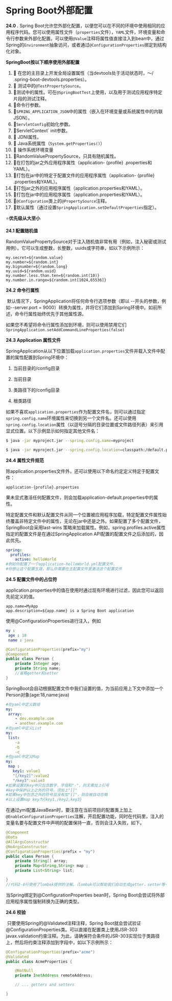 # Spring Boot外部配置

**24.0 .**   Spring Boot允许您外部化配置，以便您可以在不同的环境中使用相同的应用程序代码。您可以使用属性文件（`properties`文件），`YAML`文件，环境变量和命令行参数来外部化配置。可以使用`@Value`注释将属性值直接注入到bean中，通过Spring的`Environment`抽象访问，或者通过`@ConfigurationProperties`绑定到结构化对象。

**SpringBoot按以下顺序使用外部配置**

1. :large_orange_diamond:  在您的主目录上开发全局设置属性（当devtools处于活动状态时，〜/ .spring-boot-devtools.properties）。
2. :large_orange_diamond: 测试中的`@TestPropertySource`。
3. :large_orange_diamond:测试中的属性。可在`@SpringBootTest`上使用，以及用于测试应用程序特定片段的测试注释。
4. :large_orange_diamond:命令行参数。
5. :large_orange_diamond:`SPRING_APPLICATION_JSON`中的属性（嵌入在环境变量或系统属性中的内联JSON）。
6. :large_orange_diamond:`ServletConfig`初始化参数。
7. :large_orange_diamond:ServletContext` init参数。
8. :large_orange_diamond: JDNI属性。
9. :large_orange_diamond: Java系统属性（`System.getProperties()`）
10. :large_orange_diamond: 操作系统环境变量
11. :large_orange_diamond:RandomValuePropertySource，只具有随机属性。
12. :large_orange_diamond:在打包的jar之外应用程序属性（application- {profile} .properties和YAML）。
13. :large_orange_diamond:打包在jar中的特定于配置文件的应用程序属性（application- {profile} .properties和YAML）。
14. :large_orange_diamond:打包jar之外的应用程序属性（application.properties和YAML）。
15. :large_orange_diamond:打包在jar中的应用程序属性（application.properties和YAML）。
16. :large_orange_diamond:`@Configuration`类上的`@PropertySource`注释。
17. :large_orange_diamond:默认属性（通过设置`SpringApplication.setDefaultProperties`指定）。       

:star:**优先级从大至小**

**24.1   配置随机值**   

RandomValuePropertySource对于注入随机值非常有用（例如，注入秘密或测试用例）。它可以生成整数，长整数，uuids或字符串，如以下示例所示：

````properties
my.secret=${random.value}
my.number=${random.int}
my.bignumber=${random.long}
my.uuid=${random.uuid}
my.number.less.than.ten=${random.int(10)}
my.number.in.range=${random.int[1024,65536]}
````

**24.2 命令行属性**

​	默认情况下，SpringApplication将任何命令行选项参数（即以 --开头的参数，例如--server.port = 9000）转换为属性，并将它们添加到Spring环境中。如前所述，命令行属性始终优先于其他属性源。

如果您不希望将命令行属性添加到环境，则可以使用禁用它们`SpringApplication.setAddCommandLineProperties(false)`

**24.3 Application 属性文件**

SpringApplication从以下位置加载`application.properties`文件并载入文件中配置的属性配置到Spring环境中：

1. 当前目录的/config目录

2. 当前目录

3. 类路径下的/config目录

4. 根类路径

 如果不喜欢`application.properties`作为配置文件名，则可以通过指定`spring.config.name`环境属性来切换到另一个文件名。还可以使用`spring.config.location`属性（以逗号分隔的目录位置或文件路径列表）来引用显式位置。以下示例显示如何指定其他文件名：

````bash
$ java -jar myproject.jar --spring.config.name=myproject
````

````bash
$ java -jar myproject.jar --spring.config.location=classpath:/default.properties,classpath:/override.properties
````

**24.4  属性文件规范**

除application.properties文件外，还可以使用以下命名约定定义特定于配置文件：

`application-{profile}.properties`

果未显式激活任何配置文件，则会加载application-default.properties中的属性。

特定配置文件和默认配置文件从同一个位置被应用程序加载，特定配置文件属性始终覆盖非特定文件中的属性，无论在jar中还是之外。如果配置了多个配置文件，SpringBoot会采用last-wins 策略来加载属性。例如，spring.profiles.active属性指定的配置文件是在通过SpringApplication API配置的配置文件之后添加的，因此优先。

````yaml
spring:
  profiles:
    active: helloWorld
#例如你配置了一个application-helloWorld.yml配置文件，
#你想让这个配置生效，那么你需要在主配置文件里激活这个配置文件
````

**24.5 配置文件中的占位符**

application.properties中的值在使用时通过现有环境进行过滤，因此您可以返回先前定义的值。

````properties
app.name=MyApp
app.description=${app.name} is a Spring Boot application
````

使用@ConfigurationProperties进行注入，例如

````yaml
my :
 age : 18
 name : java
````

````java
@ConfigurationProperties(prefix="my")
@Component
public class Person {
	private Integer age;
    private String name;
	//省略getter和setter
}
````

SpringBoot会自动根据配置文件中我们设置的值，为当前应用上下文中添加一个Person对象(age:18,name:java)

````yaml
#在yaml中定义数组
my:
 array:
	- dev.example.com
	- another.example.com
#在yaml中定义List
my:
 list:
 	-a
 	-b
 	-c
#在yaml中定义Map
my:
 map :
   key1: value1
   "[/key2]":value2
   "/key3":value3
#如果设置的key中只包含数字，字母和"-"，则无需加上引号
#key中保护以上之外的符号，须加上"[]"
#如果key中包含之外的符号且没有加"[]"，则会被自动忽略
#以上设置map key为{key1,/key2,key3}
````

在通过yml配置JavaBean时，要注意在当前项目的配置类上加上`@EnableConfigurationProperties`注解，开启配置功能，同时在代码里，注入的变量名要与配置文件中声明的配置保持一直，否则会注入失败，如下。

````java
@Component
@Data
@AllArgsConstructor
@NoArgsConstructor
@ConfigurationProperties(prefix = "my")
public class Person {
    private String[] array;
    private Map<String,String> map ;
    private List<String> list;

}
//代码2-4行使用了lombok提供的注解。（lombok可以帮助我们自动生成getter，setter等一些样板代码）
````

当Spring绑定到@ConfigurationProperties bean时，Spring Boot会尝试将外部应用程序属性强制转换为正确的类型。

**24.6 校验**

​	只要使用Spring的@Validated注释注释，Spring Boot就会尝试验证@ConfigurationProperties类。可以直接在配置类上使用JSR-303 javax.validation约束注释。为此，请确保符合条件的JSR-303实现位于类路径上，然后将约束注释添加到字段中，如以下示例所示：

````java
@ConfigurationProperties(prefix="acme")
@Validated
public class AcmeProperties {

	@NotNull
	private InetAddress remoteAddress;

	// ... getters and setters

}
````

